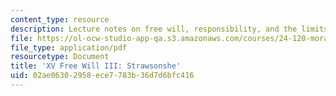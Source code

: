 ```yaml
---
content_type: resource
description: Lecture notes on free will, responsibility, and the limits of evil.
file: https://ol-ocw-studio-app-qa.s3.amazonaws.com/courses/24-120-moral-psychology-spring-2009/02ae06302958ece7783b36d7d6bfc416_MIT24_120s09_lec15.pdf
file_type: application/pdf
resourcetype: Document
title: 'XV Free Will III: Strawsonshe'
uid: 02ae0630-2958-ece7-783b-36d7d6bfc416
---
```

